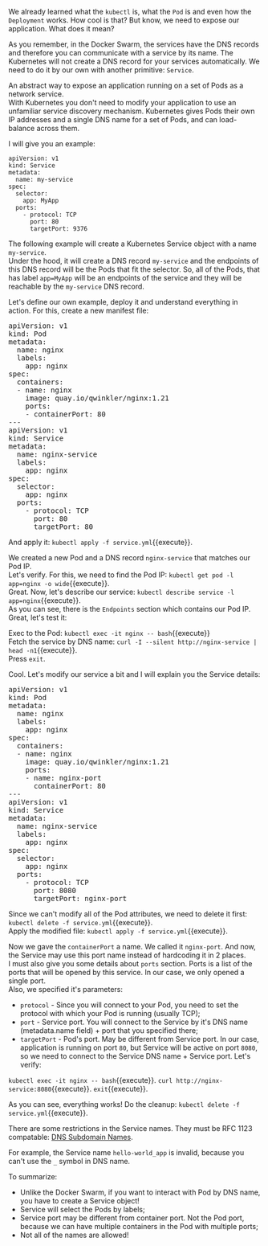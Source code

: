 We already learned what the `kubectl` is, what the `Pod` is and even how the `Deployment` works. How cool is that? But know, we need to expose our application. What does it mean?

As you remember, in the Docker Swarm, the services have the DNS records and therefore you can communicate with a service by its name. The Kubernetes will not create a DNS record for your services automatically. We need to do it by our own with another primitive: `Service`.

An abstract way to expose an application running on a set of Pods as a network service.  
With Kubernetes you don't need to modify your application to use an unfamiliar service discovery mechanism. Kubernetes gives Pods their own IP addresses and a single DNS name for a set of Pods, and can load-balance across them.

I will give you an example:  
```
apiVersion: v1
kind: Service
metadata:
  name: my-service
spec:
  selector:
    app: MyApp
  ports:
    - protocol: TCP
      port: 80
      targetPort: 9376
```

The following example will create a Kubernetes Service object with a name `my-service`.  
Under the hood, it will create a DNS record `my-service` and the endpoints of this DNS record will be the Pods that fit the selector. So, all of the Pods, that has label `app=MyApp` will be an endpoints of the service and they will be reachable by the `my-service` DNS record.

Let's define our own example, deploy it and understand everything in action. For this, create a new manifest file:

<pre class="file" data-filename="service.yml" data-target="replace">
apiVersion: v1
kind: Pod
metadata:
  name: nginx
  labels:
    app: nginx
spec:
  containers:
  - name: nginx
    image: quay.io/qwinkler/nginx:1.21
    ports:
    - containerPort: 80
---
apiVersion: v1
kind: Service
metadata:
  name: nginx-service
  labels:
    app: nginx
spec:
  selector:
    app: nginx
  ports:
    - protocol: TCP
      port: 80
      targetPort: 80
</pre>

And apply it: `kubectl apply -f service.yml`{{execute}}.

We created a new Pod and a DNS record `nginx-service` that matches our Pod IP.  
Let's verify. For this, we need to find the Pod IP: `kubectl get pod -l app=nginx -o wide`{{execute}}.  
Great. Now, let's describe our service: `kubectl describe service -l app=nginx`{{execute}}.  
As you can see, there is the `Endpoints` section which contains our Pod IP. Great, let's test it:

Exec to the Pod: `kubectl exec -it nginx -- bash`{{execute}}  
Fetch the service by DNS name: `curl -I --silent http://nginx-service | head -n1`{{execute}}.  
Press `exit`.

Cool. Let's modify our service a bit and I will explain you the Service details:  
<pre class="file" data-filename="service.yml" data-target="replace">
apiVersion: v1
kind: Pod
metadata:
  name: nginx
  labels:
    app: nginx
spec:
  containers:
  - name: nginx
    image: quay.io/qwinkler/nginx:1.21
    ports:
    - name: nginx-port
      containerPort: 80
---
apiVersion: v1
kind: Service
metadata:
  name: nginx-service
  labels:
    app: nginx
spec:
  selector:
    app: nginx
  ports:
    - protocol: TCP
      port: 8080
      targetPort: nginx-port
</pre>

Since we can't modify all of the Pod attributes, we need to delete it first: `kubectl delete -f service.yml`{{execute}}.  
Apply the modified file: `kubectl apply -f service.yml`{{execute}}.

Now we gave the `containerPort` a name. We called it `nginx-port`. And now, the Service may use this port name instead of hardcoding it in 2 places.  
I must also give you some details about `ports` section. Ports is a list of the ports that will be opened by this service. In our case, we only opened a single port.  
Also, we specified it's parameters:
- `protocol` - Since you will connect to your Pod, you need to set the protocol with which your Pod is running (usually TCP);
- `port` - Service port. You will connect to the Service by it's DNS name (metadata.name field) + port that you specified there;
- `targetPort` - Pod's port. May be different from Service port. In our case, application is running on port `80`, but Service will be active on port `8080`, so we need to connect to the Service DNS name + Service port. Let's verify:

`kubectl exec -it nginx -- bash`{{execute}}.
`curl http://nginx-service:8080`{{execute}}.
`exit`{{execute}}.

As you can see, everything works! Do the cleanup: `kubectl delete -f service.yml`{{execute}}.

There are some restrictions in the Service names. They must be RFC 1123 compatable: [DNS Subdomain Names](https://kubernetes.io/docs/concepts/overview/working-with-objects/names/#dns-subdomain-names).

For example, the Service name `hello-world_app` is invalid, because you can't use the `_` symbol in DNS name.

To summarize:
- Unlike the Docker Swarm, if you want to interact with Pod by DNS name, you have to create a Service object!
- Service will select the Pods by labels;
- Service port may be different from container port. Not the Pod port, because we can have multiple containers in the Pod with multiple ports;
- Not all of the names are allowed!
